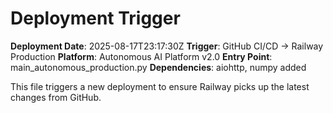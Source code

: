 # Deployment Trigger

**Deployment Date**: 2025-08-17T23:17:30Z
**Trigger**: GitHub CI/CD → Railway Production
**Platform**: Autonomous AI Platform v2.0
**Entry Point**: main_autonomous_production.py
**Dependencies**: aiohttp, numpy added

This file triggers a new deployment to ensure Railway picks up the latest changes from GitHub.
